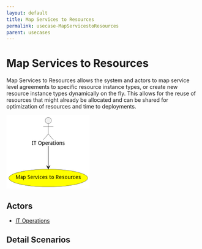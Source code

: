 ```yaml
---
layout: default
title: Map Services to Resources
permalink: usecase-MapServicestoResources
parent: usecases
---
```

# Map Services to Resources

Map Services to Resources allows the system and actors to map service level agreements to specific resource instance types, or create new resource instance types dynamically on the fly. This allows for the reuse of resources that might already be allocated and can be shared for optimization of resources and time to deployments.

![Activities Diagram](./activities.png)

## Actors

* [IT Operations](actor-itops)











## Detail Scenarios





